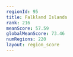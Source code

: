 ```yaml
---
regionId: 95
title: Falkland Islands
rank: 216
meanScore: 57.59
globalMeanScore: 73.46
numRegions: 220
layout: region_score
---
```

